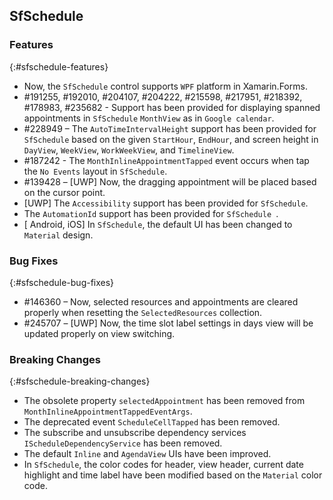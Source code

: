 ## SfSchedule

### Features
{:#sfschedule-features}

* Now, the `SfSchedule` control supports `WPF` platform in Xamarin.Forms.
* \#191255, \#192010, \#204107, \#204222, \#215598, \#217951, \#218392, \#178983, \#235682 -  Support has been provided for displaying spanned appointments in `SfSchedule` `MonthView` as in `Google calendar`.
* \#228949 – The `AutoTimeIntervalHeight` support has been provided for `SfSchedule` based on the given `StartHour`, `EndHour`, and screen height in `DayView`, `WeekView`, `WorkWeekView`, and `TimelineView`.
* \#187242 - The `MonthInlineAppointmentTapped` event occurs when tap the `No Events` layout in `SfSchedule`.
* \#139428 – [UWP] Now, the dragging appointment will be placed based on the cursor point.
* [UWP] The `Accessibility` support has been provided for `SfSchedule`.
* The `AutomationId` support has been provided for `SfSchedule `.
* [ Android, iOS] In `SfSchedule`, the default UI has been changed to `Material` design.

### Bug Fixes
{:#sfschedule-bug-fixes}
* \#146360 – Now, selected resources and appointments are cleared properly when resetting the `SelectedResources` collection. 
* \#245707 – [UWP] Now, the time slot label settings in days view will be updated properly on view switching.

### Breaking Changes
{:#sfschedule-breaking-changes}

* The obsolete property `selectedAppointment` has been removed from `MonthInlineAppointmentTappedEventArgs`.
*  The deprecated event `ScheduleCellTapped` has been removed.
* The subscribe and unsubscribe dependency services `IScheduleDependencyService` has been removed.
* The default `Inline` and `AgendaView` UIs have been improved.
* In `SfSchedule`, the color codes for header, view header, current date highlight and time label have been modified based on the `Material` color code.